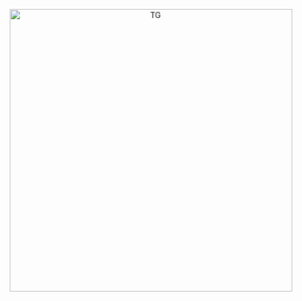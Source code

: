 <p align="center">
  <a href="https://t.me/vln_ee">
    <img src="https://i.imgur.com/krhwZol.gif" alt="TG" width="500" referrerpolicy="no-referrer">
  </a>
</p>
